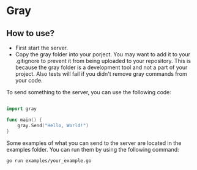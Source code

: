 # Gray
## How to use?
- First start the server.
- Copy the gray folder into your porject. You may want to add it to your .gitignore to prevent it from being uploaded to your repository. This is because the gray folder is a development tool and not a part of your project. Also tests will fail if you didn't remove gray commands from your code.

To send something to the server, you can use the following code:
```go

import gray

func main() {
    gray.Send("Hello, World!")
}

```

Some examples of what you can send to the server are located in the examples folder. You can run them by using the following command:
```bash
go run examples/your_example.go
```
